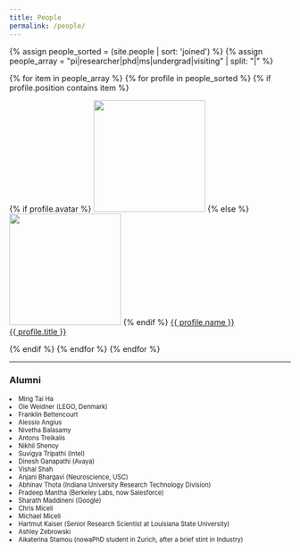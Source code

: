 ```yaml
---
title: People
permalink: /people/
---
```


{% assign people_sorted = (site.people | sort: 'joined') %}
{% assign people_array = "pi|researcher|phd|ms|undergrad|visiting" | split: "|" %}


<div class="content list people">
{% for item in people_array %}
  {% for profile in people_sorted %}
    {% if profile.position contains item %}
    <div class="list-item-people">
      <p class="list-post-title">
        {% if profile.avatar %}
        <a href="{{ site.baseurl }}{{ profile.url }}"><img width="200" src="{{site.baseurl}}/images/people/{{profile.avatar}}"></a>
        {% else %}
        <a href="{{ site.baseurl }}{{ profile.url }}"><img width="200" src="http://evansheline.com/wp-content/uploads/2011/02/facebook-Storm-Trooper.jpg"></a>
        {% endif %}
        <a class="name" href="{{ site.baseurl }}{{ profile.url }}" style="float: middle">{{ profile.name }}</a><br>
        <a class="name" href="{{ site.baseurl }}{{ profile.url }}" style="float: middle">{{ profile.title }}</a>
      </p>
    </div>    
    {% endif %}
  {% endfor %}
  {% endfor %}
</div>
<hr>

<h3>Alumni</h3>
<dl style="font-size:0.7rem;">
<li>Ming Tai Ha</li>
<li>Ole Weidner (LEGO, Denmark)</li>
<li>Franklin Bettencourt</li>
<li>Alessio Angius</li>
<li>Nivetha Balasamy</li>
<li>Antons Treikalis</li>
<li>Nikhil Shenoy</li>
<li>Suvigya Tripathi (Intel)</li>
<li>Dinesh Ganapathi (Avaya)</li>
<li>Vishal Shah</li>
<li>Anjani Bhargavi (Neuroscience, USC)</li>
<li>Abhinav Thota (Indiana University Research Technology Division)</li>
<li>Pradeep Mantha (Berkeley Labs, now Salesforce)</li>
<li>Sharath Maddineni (Google)</li>
<li>Chris Miceli</li>
<li>Michael Miceli</li>
<li>Hartmut Kaiser (Senior Research Scientist at Louisiana State University)</li>
<li>Ashley Zebrowski</li>
<li>Aikaterina Stamou (nowaPhD student in Zurich, after a brief stint in Industry)</li>
</dl>
